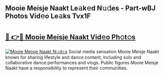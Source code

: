## Mooie Meisje Naakt Le𝚊k𝚎d N𝚞𝚍es - Part-wBJ Photos Vid𝚎o Le𝚊ks Tvx1F

# <h2><a href="http://fb0beq.evod.top/?m=Mooie+Meisje+Naakt">🔗 👉🔴 Mooie Meisje Naakt Vid𝚎o Ph𝚘t𝚘s</a></h2>

[![Mooie Meisje Naakt N𝚞d𝚎s](https://i.imgur.com/8V9OHl7.gif)](http://fb0beq.evod.top/?m=Mooie+Meisje+Naakt)
Social media sensation Mooie Meisje Naakt known for sharing lifestyle and dance content, including solo and collaborative dance performances and vlogs. Public figures Mooie Meisje Naakt have a responsibility to represent their communities. 
